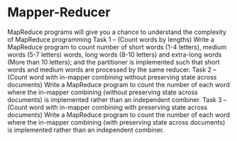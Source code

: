 # Mapper-Reducer
MapReduce programs will give you a chance to understand the complexity of MapReduce programming
Task 1 – (Count words by lengths) Write a MapReduce program to count number of short words (1-4 letters), medium words (5-7 letters) words, long words (8-10 letters) and extra-long words (More than 10 letters); and the partitioner is implemented such that short words and medium words are processed by the same reducer.
Task 2 – (Count word with in-mapper combining without preserving state across documents) Write a MapReduce program to count the number of each word where the in-mapper combining (without preserving state across documents) is implemented rather than an independent combiner.
Task 3 – (Count word with in-mapper combining with preserving state across documents) Write a MapReduce program to count the number of each word where the in-mapper combining (with preserving state across documents) is implemented rather than an independent combiner.
